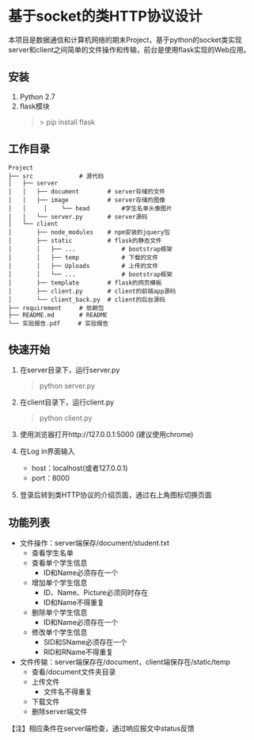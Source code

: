 
基于socket的类HTTP协议设计
===
  本项目是数据通信和计算机网络的期末Project，基于python的socket类实现server和client之间简单的文件操作和传输，前台是使用flask实现的Web应用。




安装
---
1. Python 2.7
2. flask模块
   > \> pip install flask





工作目录
---

```
Project                      
├── src				# 源代码
│	├── server				    
│	│   ├── document		# server存储的文件
│	│   ├── image			# server存储的图像
│	│	  │    └── head			#学生名单头像图片
│	│   └── server.py		# server源码            
│	└── client				    
│	    ├── node_modules	# npm安装的jquery包
│	    ├── static			# flask的静态文件
│	    │   ├── ...				# bootstrap框架
│	    │   ├── temp			# 下载的文件
│	    │   ├── Uploads			# 上传的文件
│	    │   └── ...				# bootstrap框架
│	    ├── template		# flask的网页模板
│	    ├── client.py		# client的前端app源码
│	    └── client_back.py	# client的后台源码    
├── requirement		# 依赖包
├── README.md		# README
└── 实验报告.pdf	 # 实验报告
```




快速开始
---
1. 在server目录下，运行server.py
   > python server.py

2. 在client目录下，运行client.py
   > python client.py

3. 使用浏览器打开http://127.0.0.1:5000 (建议使用chrome)

4. 在Log in界面输入

   * host：localhost(或者127.0.0.1)
   * port：8000

5. 登录后转到类HTTP协议的介绍页面，通过右上角图标切换页面




功能列表
---
* 文件操作：server端保存/document/student.txt
  * 查看学生名单
  * 查看单个学生信息
    * ID和Name必须存在一个
  * 增加单个学生信息
    * ID、Name、Picture必须同时存在
    * ID和Name不得重复
  * 删除单个学生信息
    * ID和Name必须存在一个
  * 修改单个学生信息
    * SID和SName必须存在一个
    * RID和RName不得重复
* 文件传输：server端保存在/document，client端保存在/static/temp
  * 查看/document文件夹目录
  * 上传文件
    * 文件名不得重复
  * 下载文件
  * 删除server端文件


【注】相应条件在server端检查，通过响应报文中status反馈

